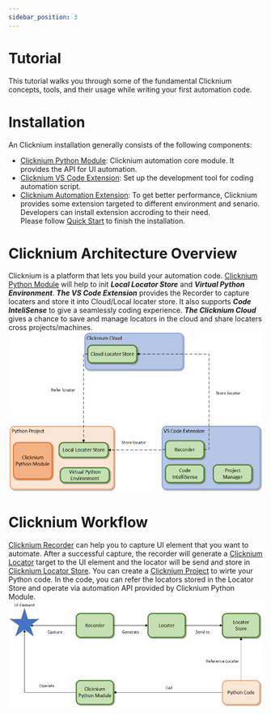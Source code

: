 ```yaml
---
sidebar_position: 3
---
```


# Tutorial
This tutorial walks you through some of the fundamental Clicknium concepts, tools, and their usage while writing your first automation code.

# Installation
An Clicknium installation generally consists of the following components:
- [Clicknium Python Module](./../quickstart.md#install-clicknium-python-package): Clicknium automation core module. It provides the API for UI automation.   
- [Clicknium VS Code Extension](./../quickstart.md#setup-clicknium-visual-studio-code-extension): Set up the development tool for coding automation script.
- [Clicknium Automation Extension](./../concepts/extensions/extensions.md): To get better performance, Clicknium provides some extension targeted to different environment and senario. Developers can install extension accroding to their need.  
Please follow [Quick Start](./../quickstart.md) to finish the installation.



# Clicknium Architecture Overview 
Clicknium is a platform that lets you build your automation code. [Clicknium Python Module](./../quickstart.md#install-clicknium-python-package) will help to init ***Local Locator Store*** and ***Virtual Python Environment***. ***The VS Code Extension*** provides the Recorder to capture locaters and store it into Cloud/Local locater store. It also supports ***Code InteliSense*** to give a seamlessly coding experience. ***The Clicknium Cloud*** gives a chance to save and manage locators in the cloud and share locaters cross projects/machines.  
![Clicknium Arc](./../img/Clicknium_arc.png)

# Clicknium Workflow
[Clicknium Recorder](./../concepts/recorder/recorder.md) can help you to capture UI element that you want to automate. After a successful capture, the recorder will generate a [Clicknium Locator](./../concepts/locator.md) target to the UI element and the locator will be send and store in [Clicknium Locator Store](./../concepts/locatorstore.md). You can create a [Clicknium Project](./../concepts/clickniumproject.md) to wirte your Python code. In the code, you can refer the locators stored in the Locator Store and operate via automation API provided by Clicknium Python Module.  
![automation flow](./../img/Clicknium%20tool.png)
